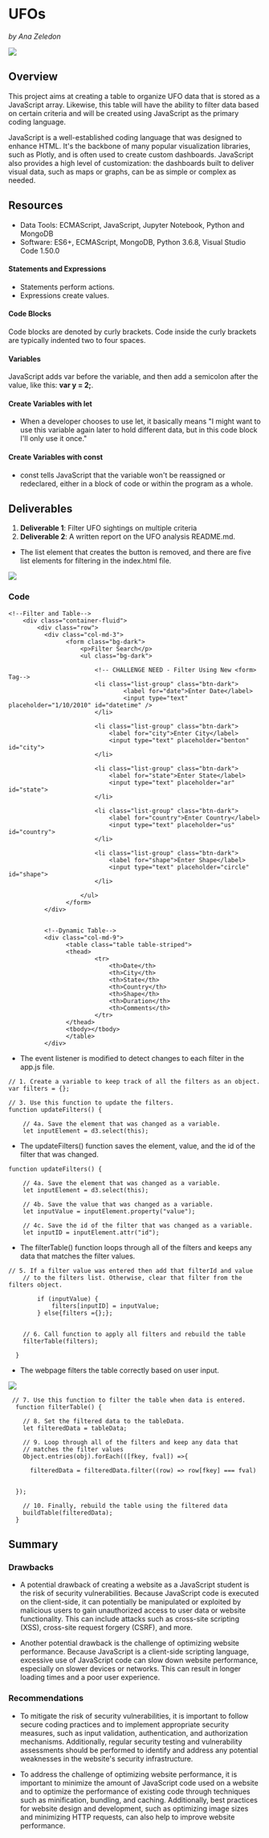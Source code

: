 # UFOs

*by Ana Zeledon*

![](image_1.png)

## Overview

This project aims at creating a table to organize UFO data that is stored as a JavaScript array. Likewise, this table will have the ability to filter data based on certain criteria and will be created using JavaScript as the primary coding language.

JavaScript is a well-established coding language that was designed to enhance HTML. It's the backbone of many popular visualization libraries, such as Plotly, and is often used to create custom dashboards. JavaScript also provides a high level of customization: the dashboards built to deliver visual data, such as maps or graphs, can be as simple or complex as needed.

## Resources

- Data Tools: ECMAScript, JavaScript, Jupyter Notebook, Python and MongoDB
- Software: ES6+, ECMAScript, MongoDB, Python 3.6.8, Visual Studio Code 1.50.0

#### Statements and Expressions

- Statements perform actions.
- Expressions create values.

#### Code Blocks

Code blocks are denoted by curly brackets. Code inside the curly brackets are typically indented two to four spaces.

#### Variables

JavaScript adds var before the variable, and then add a semicolon after the value, like this: **var y = 2;**.

#### Create Variables with let

- When a developer chooses to use let, it basically means "I might want to use this variable again later to hold different data, but in this code block I'll only use it once." 

#### Create Variables with const

- const tells JavaScript that the variable won't be reassigned or redeclared, either in a block of code or within the program as a whole.

## Deliverables

1. **Deliverable 1**: Filter UFO sightings on multiple criteria
2. **Deliverable 2**: A written report on the UFO analysis README.md.

- The list element that creates the button is removed, and there are five list elements for filtering in the index.html file.

![](image_2.png)

### Code

```
<!--Filter and Table-->
    <div class="container-fluid">
        <div class="row">
          <div class="col-md-3">
                <form class="bg-dark">
                    <p>Filter Search</p>
                    <ul class="bg-dark">

                        <!-- CHALLENGE NEED - Filter Using New <form> Tag-->
                        <li class="list-group" class="btn-dark">
                                <label for="date">Enter Date</label>
                                <input type="text" placeholder="1/10/2010" id="datetime" />
                        </li>

                        <li class="list-group" class="btn-dark">
                            <label for="city">Enter City</label>
                            <input type="text" placeholder="benton" id="city">
                        </li>

                        <li class="list-group" class="btn-dark">
                            <label for="state">Enter State</label>
                            <input type="text" placeholder="ar" id="state">
                        </li>

                        <li class="list-group" class="btn-dark">
                            <label for="country">Enter Country</label>
                            <input type="text" placeholder="us" id="country">
                        </li>

                        <li class="list-group" class="btn-dark">
                            <label for="shape">Enter Shape</label>
                            <input type="text" placeholder="circle" id="shape">
                        </li>

                    </ul>
                </form>
          </div>


          <!--Dynamic Table-->
          <div class="col-md-9">
                <table class="table table-striped">
                <thead>
                        <tr>
                            <th>Date</th>
                            <th>City</th>
                            <th>State</th>
                            <th>Country</th>
                            <th>Shape</th>
                            <th>Duration</th>
                            <th>Comments</th>
                        </tr>
                </thead>
                <tbody></tbody>
                </table>
          </div>
```

- The event listener is modified to detect changes to each filter in the app.js file. 

```
// 1. Create a variable to keep track of all the filters as an object.
var filters = {};

// 3. Use this function to update the filters. 
function updateFilters() {

    // 4a. Save the element that was changed as a variable.
    let inputElement = d3.select(this);
```
- The updateFilters() function saves the element, value, and the id of the filter that was changed.

```
function updateFilters() {

    // 4a. Save the element that was changed as a variable.
    let inputElement = d3.select(this);

    // 4b. Save the value that was changed as a variable.
    let inputValue = inputElement.property("value");

    // 4c. Save the id of the filter that was changed as a variable.
    let inputID = inputElement.attr("id");
```
- The filterTable() function loops through all of the filters and keeps any data that matches the filter values. 

```
// 5. If a filter value was entered then add that filterId and value
    // to the filters list. Otherwise, clear that filter from the filters object.

        if (inputValue) {
            filters[inputID] = inputValue;
        } else{filters ={};};
 
  
    // 6. Call function to apply all filters and rebuild the table
    filterTable(filters);
  
  }
  ```
  - The webpage filters the table correctly based on user input.

![](image_3.png)

```
 // 7. Use this function to filter the table when data is entered.
  function filterTable() {
  
    // 8. Set the filtered data to the tableData.
    let filteredData = tableData;
  
    // 9. Loop through all of the filters and keep any data that
    // matches the filter values
    Object.entries(obj).forEach(([fkey, fval]) =>{
        
      filteredData = filteredData.filter((row) => row[fkey] === fval)
          

  });  
  
    // 10. Finally, rebuild the table using the filtered data
    buildTable(filteredData); 
  }
  ```
  
 ## Summary
 
 ### Drawbacks

- A potential drawback of creating a website as a JavaScript student is the risk of security vulnerabilities. Because JavaScript code is executed on the client-side, it can potentially be manipulated or exploited by malicious users to gain unauthorized access to user data or website functionality. This can include attacks such as cross-site scripting (XSS), cross-site request forgery (CSRF), and more.

- Another potential drawback is the challenge of optimizing website performance. Because JavaScript is a client-side scripting language, excessive use of JavaScript code can slow down website performance, especially on slower devices or networks. This can result in longer loading times and a poor user experience.


### Recommendations

- To mitigate the risk of security vulnerabilities, it is important to follow secure coding practices and to implement appropriate security measures, such as input validation, authentication, and authorization mechanisms. Additionally, regular security testing and vulnerability assessments should be performed to identify and address any potential weaknesses in the website's security infrastructure.

- To address the challenge of optimizing website performance, it is important to minimize the amount of JavaScript code used on a website and to optimize the performance of existing code through techniques such as minification, bundling, and caching. Additionally, best practices for website design and development, such as optimizing image sizes and minimizing HTTP requests, can also help to improve website performance.
